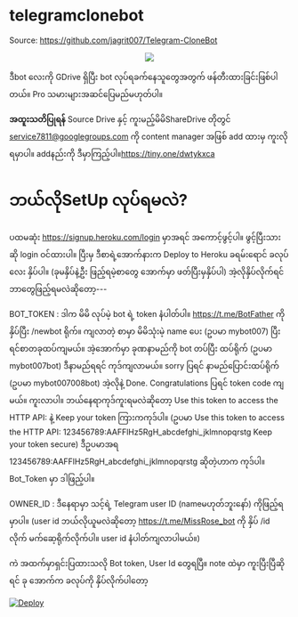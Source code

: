 # telegramclonebot
Source: https://github.com/jagrit007/Telegram-CloneBot
<p align="center">
<img src="https://i.imgur.com/SjeoNU1.jpg">
</p>

ဒီbot လေးကို GDrive ရှိပြီး bot လုပ်ရခက်နေသူတွေအတွက် ဖန်တီးထားခြင်းဖြစ်ပါတယ်။ Pro သမားများအဆင်ပြေမည်မဟုတ်ပါ။

**အထူးသတိပြုရန်**
Source Drive နှင့် ကူးမည့်မိမိShareDrive တိုတွင် service7811@googlegroups.com ကို content manager အဖြစ် add ထားမှ ကူးလိုရမှာပါ။ addနည်းကို ဒီမှာကြည့်ပါ။https://tiny.one/dwtykxca

# ဘယ်လိုSetUp လုပ်ရမလဲ?

ပထမဆုံး https://signup.heroku.com/login မှာအရင် အကောင့်ဖွင့်ပါ။ ဖွင့်ပြီးသားဆို login ဝင်ထားပါ။
ပြီးမှ ဒီစာရဲ့အောက်နားက Deploy to Heroku ခရမ်းရောင် ခလုပ်လေး နှိပ်ပါ။ (ခုမနှိပ်နဲ့ဦး ဖြည့်ရမဲ့စာတွေ အောက်မှာ ဖတ်ပြီးမှနှိပ်ပါ)
အဲ့လိုနှိပ်လိုက်ရင်ဘာတွေဖြည့်ရမလဲဆိုတော့---

BOT_TOKEN : ဒါက မိမိ လုပ်မဲ့ bot ရဲ့ token နံပါတ်ပါ။ https://t.me/BotFather ကိုနှိပ်ပြီး /newbot ရိုက်။ ကျလာတဲ့ စာမှာ မိမိသုံးမဲ့ name ပေး (ဥပမာ  mybot007) ပြီးရင်စာတခုထပ်ကျမယ်။ အဲ့အောက်မှာ ခုဏနာမည်ကို bot တပ်ပြီး ထပ်ရိုက် (ဥပမာ mybot007bot) ဒီနာမည်ရရင် ကုဒ်ကျလာမယ်။ sorry ပြရင် နာမည်ပြောင်းထပ်ရိုက် (ဥပမာ mybot007008bot) အဲ့လိုနဲ့ Done. Congratulations ပြရင် token code ကျမယ်။ ကူးလာပါ။ ဘယ်နေရာကုဒ်ကူးရမလဲဆိုတော့ Use this token to access the HTTP API: နဲ့ Keep your token ကြားကကုဒ်ပါ။ 
(ဥပမာ Use this token to access the HTTP API:
123456789:AAFFlHz5RgH_abcdefghi_jklmnopqrstg
Keep your token secure) ဒီဥပမာအရ 123456789:AAFFlHz5RgH_abcdefghi_jklmnopqrstg  ဆိုတဲ့ဟာက ကုဒ်ပါ။ Bot_Token မှာ ဒါဖြည့်ပါ။

OWNER_ID : ဒီနေရာမှာ သင့်ရဲ့ Telegram user ID (nameမဟုတ်ဘူးနော်) ကိုဖြည့်ရမှာပါ။ (user id ဘယ်လိုယူမလဲဆိုတော့ https://t.me/MissRose_bot  ကို နှိပ် /id  လိုက် မက်ဆေ့ရိုက်လိုက်ပါ။ user id နံပါတ်ကျလာပါမယ်။) 

ကဲ အထက်မှာရှင်းပြထားသလို Bot token, User Id တွေရပြီ။ note ထဲမှာ ကူးပြီးပြီဆိုရင် ခု အောက်က ခလုပ်ကို နှိပ်လိုက်ပါတော့ 

[![Deploy](https://www.herokucdn.com/deploy/button.svg)](https://dashboard.heroku.com/new?template=https://github.com/drzawlinmg/Start148)
